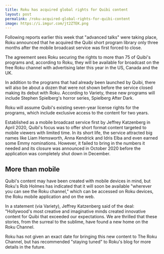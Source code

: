 ```yaml
---
title: Roku has acquired global rights for Quibi content
layout: post
permalink: /roku-acquired-global-rights-for-quibi-content
image: https://i.imgur.com/jt2ZTEK.png
---
```


Following reports earlier this week that "advanced talks" were taking place, Roku announced that he acquired the Quibi short program library only three months after the mobile broadcast service was first forced to close.

The agreement sees Roku securing the rights to more than 75 of Quibi's programs and, according to Roku, they will be available for broadcast on the free Roku channel with advertising later this year in the US, Canada and the UK.

In addition to the programs that had already been launched by Quibi, there will also be about a dozen that were not shown before the service closed making its debut with Roku. According to Variety, these new programs will include Stephen Spielberg's horror series, Spielberg After Dark.

Roku will assume Quibi's existing seven-year license rights for the programs, which include exclusive access to the content for two years.

Established as a mobile broadcast service first by Jeffrey Katzenberg in April 2020, Quibi's focus was to offer short format content targeted to mobile viewers with limited time. In its short life, the service attracted big names like Liam Hemsworth, Anna Kendrick and Idris Elba and even earned some Emmy nominations. However, it failed to bring in the numbers it needed and its closure was announced in October 2020 before the application was completely shut down in December.

## More than mobile

Quibi's content may have been created with mobile devices in mind, but Roku's Rob Holmes has indicated that it will soon be available "wherever you can see the Roku channel," which can be accessed on Roku devices, the Roku mobile application and on the web.

In a statement (via Variety), Jeffrey Katzenberg said of the deal: "Hollywood's most creative and imaginative minds created innovative content for Quibi that exceeded our expectations. We are thrilled that these stories, from the surreal to the sublime, have found a new home on the Roku Channel.

Roku has not given an exact date for bringing this new content to The Roku Channel, but has recommended "staying tuned" to Roku's blog for more details in the future.
